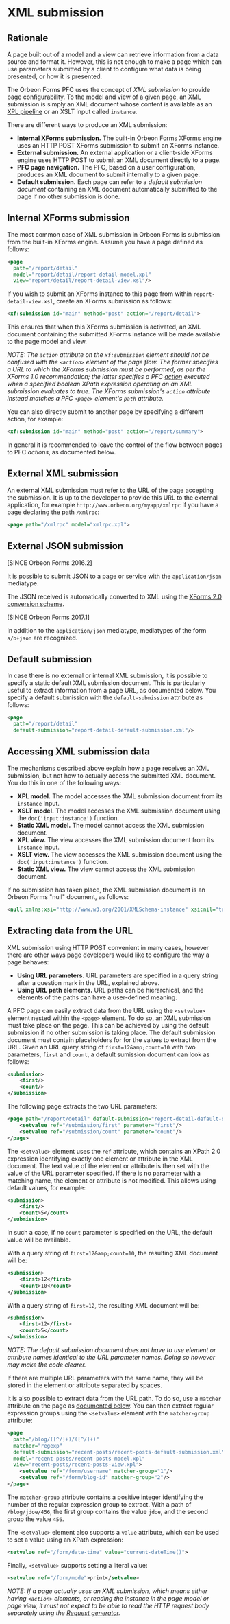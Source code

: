 # XML submission

<!-- toc -->

## Rationale

A page built out of a model and a view can retrieve information from a data source and format it. However, this is not enough to make a page which can use parameters submitted by a client to configure what data is being presented, or how it is presented.

The Orbeon Forms PFC uses the concept of _XML submission_ to provide page configurability. To the model and view of a given page, an XML submission is simply an XML document whose content is available as an [XPL pipeline][9] or an XSLT input called `instance`.

There are different ways to produce an XML submission:

* **Internal XForms submission.** The built-in Orbeon Forms XForms engine uses an HTTP POST XForms submission to submit an XForms instance.
* **External submission.** An external application or a client-side XForms engine uses HTTP POST to submit an XML document directly to a page.
* **PFC page navigation.** The PFC, based on a user configuration, produces an XML document to submit internally to a given page.
* **Default submission.** Each page can refer to a _default submission document_ containing an XML document automatically submitted to the page if no other submission is done.

## Internal XForms submission

The most common case of XML submission in Orbeon Forms is submission from the built-in XForms engine. Assume you have a page defined as follows:

```xml
<page
  path="/report/detail"
  model="report/detail/report-detail-model.xpl"
  view="report/detail/report-detail-view.xsl"/>
```

If you wish to submit an XForms instance to this page from within `report-detail-view.xsl`, create an XForms submission as follows:

```xml
<xf:submission id="main" method="post" action="/report/detail">  
```

This ensures that when this XForms submission is activated, an XML document containing the submitted XForms instance will be made available to the page model and view.

_NOTE: The `action` attribute on the `xf:submission` element should not be confused with the `<action>` element of the page flow. The former specifies a URL to which the XForms submission must be performed, as per the XForms 1.0 recommendation; the latter specifies a PFC [action][10] executed when a specified boolean XPath expression operating on an XML submission evaluates to true. The XForms submission's `action` attribute instead matches a PFC `<page>` element's `path` attribute._

You can also directly submit to another page by specifying a different action, for example:

```xml
<xf:submission id="main" method="post" action="/report/summary">  
```

In general it is recommended to leave the control of the flow between pages to PFC _actions_, as documented below.

## External XML submission

An external XML submission must refer to the URL of the page accepting the submission. It is up to the developer to provide this URL to the external application, for example `http://www.orbeon.org/myapp/xmlrpc` if you have a page declaring the path `/xmlrpc`:

```xml
<page path="/xmlrpc" model="xmlrpc.xpl">  
```

## External JSON submission

[SINCE Orbeon Forms 2016.2]

It is possible to submit JSON to a page or service with the `application/json` mediatype.

The JSON received is automatically converted to XML using the [XForms 2.0 conversion scheme](../../xforms/submission-json.md).

[SINCE Orbeon Forms 2017.1]

In addition to the `application/json` mediatype, mediatypes of the form `a/b+json` are recognized.

## Default submission

In case there is no external or internal XML submission, it is possible to specify a static default XML submission document. This is particularly useful to extract information from a page URL, as documented below. You specify a default submission with the `default-submission` attribute as follows:

```xml
<page
  path="/report/detail"
  default-submission="report-detail-default-submission.xml"/>
```

## Accessing XML submission data

The mechanisms described above explain how a page receives an XML submission, but not how to actually access the submitted XML document. You do this in one of the following ways:

* **XPL model.** The model accesses the XML submission document from its `instance` input.
* **XSLT model.** The model accesses the XML submission document using the `doc('input:instance')` function.
* **Static XML model.** The model cannot access the XML submission document.
* **XPL view.** The view accesses the XML submission document from its `instance` input.
* **XSLT view.** The view accesses the XML submission document using the `doc('input:instance')` function.
* **Static XML view.** The view cannot access the XML submission document.

If no submission has taken place, the XML submission document is an Orbeon Forms "null" document, as follows:

```xml
<null xmlns:xsi="http://www.w3.org/2001/XMLSchema-instance" xsi:nil="true">  
```

## Extracting data from the URL

XML submission using HTTP POST convenient in many cases, however there are other ways page developers would like to configure the way a page behaves:

* **Using URL parameters.** URL parameters are specified in a query string after a question mark in the URL, explained above.
* **Using URL path elements.** URL paths can be hierarchical, and the elements of the paths can have a user-defined meaning.

A PFC page can easily extract data from the URL using the `<setvalue>` element nested within the `<page>` element. To do so, an XML submission must take place on the page. This can be achieved by using the default submission if no other submission is taking place. The default submission document must contain placeholders for for the values to extract from the URL. Given an URL query string of `first=12&amp;count=10` with two parameters, `first` and `count`, a default sumission document can look as follows:

```xml
<submission>
    <first/>
    <count/>
</submission>
```

The following page extracts the two URL parameters:

```xml
<page path="/report/detail" default-submission="report-detail-default-submission.xml">
    <setvalue ref="/submission/first" parameter="first"/>
    <setvalue ref="/submission/count" parameter="count"/>
</page>
```

The `<setvalue>` element uses the `ref` attribute, which contains an XPath 2.0 expression identifying exactly one element or attribute in the XML document. The text value of the element or attribute is then set with the value of the URL parameter specified. If there is no parameter with a matching name, the element or attribute is not modified. This allows using default values, for example:

```xml
<submission>
    <first/>
    <count>5</count>
</submission>
```

In such a case, if no `count` parameter is specified on the URL, the default value will be available.

With a query string of `first=12&amp;count=10`, the resulting XML document will be:

```xml
<submission>
    <first>12</first>
    <count>10</count>
</submission>
```

With a query string of `first=12`, the resulting XML document will be:

```xml
<submission>
    <first>12</first>
    <count>5</count>
</submission>
```

_NOTE: The default submission document does not have to use element or attribute names identical to the URL parameter names. Doing so however may make the code clearer._

If there are multiple URL parameters with the same name, they will be stored in the element or attribute separated by spaces.

It is also possible to extract data from the URL path. To do so, use a `matcher` attribute on the page as [documented below][11]. You can then extract regular expression groups using the `<setvalue>` element with the `matcher-group` attribute:

```xml
<page
  path="/blog/([^/]+)/([^/]+)"
  matcher="regexp"
  default-submission="recent-posts/recent-posts-default-submission.xml"
  model="recent-posts/recent-posts-model.xpl"
  view="recent-posts/recent-posts-view.xpl">
    <setvalue ref="/form/username" matcher-group="1"/>
    <setvalue ref="/form/blog-id" matcher-group="2"/>
</page>
```

The `matcher-group` attribute contains a positive integer identifying the number of the regular expression group to extract. With a path of `/blog/jdoe/456`, the first group contains the value `jdoe`, and the second group the value `456`.

The `<setvalue>` element also supports a `value` attribute, which can be used to set a value using an XPath expression:

```xml
<setvalue ref="/form/date-time" value="current-dateTime()">  
```

Finally, `<setvalue>` supports setting a literal value:

```xml
<setvalue ref="/form/mode">print</setvalue>  
```

_NOTE: If a page actually uses an XML submission, which means either having `<action>` elements, or reading the instance in the page model or page view, it must not expect to be able to read the HTTP request body separately using the [Request generator][12]._

[9]: http://wiki.orbeon.com/forms/doc/developer-guide/xml-pipeline-language-xpl
[10]: #action-element
[11]: #matchers
[12]: ../processors/request-generator.md
